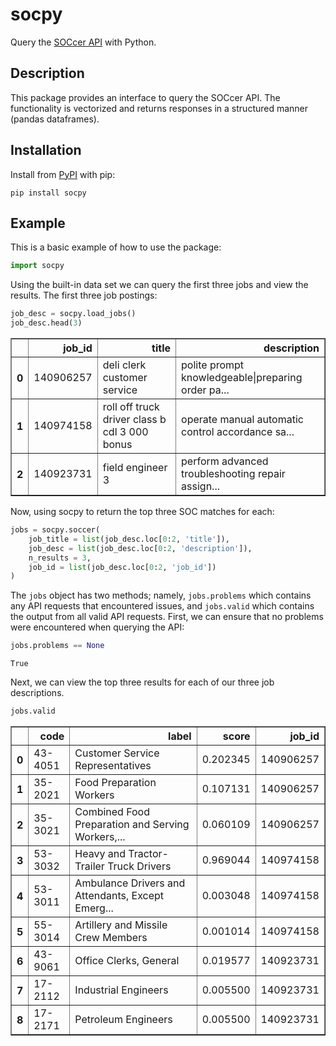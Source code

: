 # socpy
Query the [SOCcer API](https://soccer.nci.nih.gov/soccer/) 
with Python.

## Description
This package provides an interface to query the SOCcer API.
The functionality is vectorized and returns responses in a
structured manner (pandas dataframes).

## Installation
Install from [PyPI](https://pypi.org/) with pip:
```
pip install socpy
```

## Example
This is a basic example of how to use the package:


```python
import socpy
```

Using the built-in data set we can query the first three jobs and view the results. The first three job postings:


```python
job_desc = socpy.load_jobs()
job_desc.head(3)
```




<div>
<style scoped>
    .dataframe tbody tr th:only-of-type {
        vertical-align: middle;
    }

    .dataframe tbody tr th {
        vertical-align: top;
    }

    .dataframe thead th {
        text-align: right;
    }
</style>
<table border="1" class="dataframe">
  <thead>
    <tr style="text-align: right;">
      <th></th>
      <th>job_id</th>
      <th>title</th>
      <th>description</th>
    </tr>
  </thead>
  <tbody>
    <tr>
      <th>0</th>
      <td>140906257</td>
      <td>deli clerk customer service</td>
      <td>polite prompt knowledgeable|preparing order pa...</td>
    </tr>
    <tr>
      <th>1</th>
      <td>140974158</td>
      <td>roll off truck driver class b cdl 3 000 bonus</td>
      <td>operate manual automatic control accordance sa...</td>
    </tr>
    <tr>
      <th>2</th>
      <td>140923731</td>
      <td>field engineer 3</td>
      <td>perform advanced troubleshooting repair assign...</td>
    </tr>
  </tbody>
</table>
</div>



Now, using socpy to return the top three SOC matches for each:


```python
jobs = socpy.soccer(
    job_title = list(job_desc.loc[0:2, 'title']),
    job_desc = list(job_desc.loc[0:2, 'description']),
    n_results = 3,
    job_id = list(job_desc.loc[0:2, 'job_id'])
)
```

The `jobs` object has two methods; namely, `jobs.problems` which contains any API requests that encountered issues, and `jobs.valid` which contains the output from all valid API requests. First, we can ensure that no problems were encountered when querying the API:


```python
jobs.problems == None
```




    True



Next, we can view the top three results for each of our three job descriptions.


```python
jobs.valid
```




<div>
<style scoped>
    .dataframe tbody tr th:only-of-type {
        vertical-align: middle;
    }

    .dataframe tbody tr th {
        vertical-align: top;
    }

    .dataframe thead th {
        text-align: right;
    }
</style>
<table border="1" class="dataframe">
  <thead>
    <tr style="text-align: right;">
      <th></th>
      <th>code</th>
      <th>label</th>
      <th>score</th>
      <th>job_id</th>
    </tr>
  </thead>
  <tbody>
    <tr>
      <th>0</th>
      <td>43-4051</td>
      <td>Customer Service Representatives</td>
      <td>0.202345</td>
      <td>140906257</td>
    </tr>
    <tr>
      <th>1</th>
      <td>35-2021</td>
      <td>Food Preparation Workers</td>
      <td>0.107131</td>
      <td>140906257</td>
    </tr>
    <tr>
      <th>2</th>
      <td>35-3021</td>
      <td>Combined Food Preparation and Serving Workers,...</td>
      <td>0.060109</td>
      <td>140906257</td>
    </tr>
    <tr>
      <th>3</th>
      <td>53-3032</td>
      <td>Heavy and Tractor-Trailer Truck Drivers</td>
      <td>0.969044</td>
      <td>140974158</td>
    </tr>
    <tr>
      <th>4</th>
      <td>53-3011</td>
      <td>Ambulance Drivers and Attendants, Except Emerg...</td>
      <td>0.003048</td>
      <td>140974158</td>
    </tr>
    <tr>
      <th>5</th>
      <td>55-3014</td>
      <td>Artillery and Missile Crew Members</td>
      <td>0.001014</td>
      <td>140974158</td>
    </tr>
    <tr>
      <th>6</th>
      <td>43-9061</td>
      <td>Office Clerks, General</td>
      <td>0.019577</td>
      <td>140923731</td>
    </tr>
    <tr>
      <th>7</th>
      <td>17-2112</td>
      <td>Industrial Engineers</td>
      <td>0.005500</td>
      <td>140923731</td>
    </tr>
    <tr>
      <th>8</th>
      <td>17-2171</td>
      <td>Petroleum Engineers</td>
      <td>0.005500</td>
      <td>140923731</td>
    </tr>
  </tbody>
</table>
</div>


